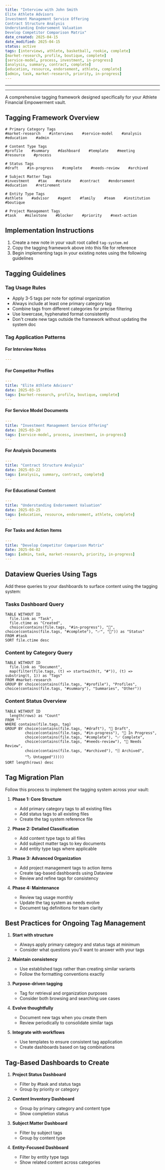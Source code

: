 ```yaml
---
title: "Interview with John Smith
Elite Athlete Advisors
Investment Management Service Offering
Contract Structure Analysis
Understanding Endorsement Valuation
Develop Competitor Comparison Matrix"
date_created: 2025-04-15
date_modified: 2025-04-15
status: active
tags: [interviews, athlete, basketball, rookie, complete]
[market-research, profile, boutique, complete]
[service-model, process, investment, in-progress]
[analysis, summary, contract, complete]
[education, resource, endorsement, athlete, complete]
[admin, task, market-research, priority, in-progress]
---
```


---

---


A comprehensive tagging framework designed specifically for your Athlete Financial Empowerment vault.

## Tagging Framework Overview

```
# Primary Category Tags
#market-research    #interviews    #service-model    #analysis    #education    #admin

# Content Type Tags
#profile    #summary    #dashboard    #template    #meeting    #resource    #process

# Status Tags
#draft    #in-progress    #complete    #needs-review    #archived

# Subject Matter Tags
#investment    #tax    #estate    #contract    #endorsement    #education    #retirement

# Entity Type Tags
#athlete    #advisor    #agent    #family    #team    #institution    #boutique

# Project Management Tags
#task    #milestone    #blocker    #priority    #next-action
```

## Implementation Instructions

1. Create a new note in your vault root called `tag-system.md`
2. Copy the tagging framework above into this file for reference
3. Begin implementing tags in your existing notes using the following guidelines

## Tagging Guidelines

### Tag Usage Rules
- Apply 3-5 tags per note for optimal organization
- Always include at least one primary category tag
- Combine tags from different categories for precise filtering
- Use lowercase, hyphenated format consistently
- Don't create new tags outside the framework without updating the system doc

### Tag Application Patterns

#### For Interview Notes
```yaml
---
```

#### For Competitor Profiles
```yaml
---
title: "Elite Athlete Advisors"
date: 2025-03-15
tags: [market-research, profile, boutique, complete]
---
```

#### For Service Model Documents
```yaml
---
title: "Investment Management Service Offering"
date: 2025-03-20
tags: [service-model, process, investment, in-progress]
---
```

#### For Analysis Documents
```yaml
---
title: "Contract Structure Analysis"
date: 2025-03-22
tags: [analysis, summary, contract, complete]
---
```

#### For Educational Content
```yaml
---
title: "Understanding Endorsement Valuation"
date: 2025-03-25
tags: [education, resource, endorsement, athlete, complete]
---
```

#### For Tasks and Action Items
```yaml
---
title: "Develop Competitor Comparison Matrix"
date: 2025-04-02
tags: [admin, task, market-research, priority, in-progress]
---
```

## Dataview Queries Using Tags

Add these queries to your dashboards to surface content using the tagging system:

### Tasks Dashboard Query
```dataview
TABLE WITHOUT ID
  file.link as "Task",
  file.ctime as "Created",
  choice(contains(file.tags, "#in-progress"), "🔄", choice(contains(file.tags, "#complete"), "✅", "📝")) as "Status"
FROM #task
SORT file.ctime desc
```

### Content by Category Query
```dataview
TABLE WITHOUT ID
  file.link as "Document",
  map(filter(file.tags, (t) => startswith(t, "#")), (t) => substring(t, 1)) as "Tags"
FROM #market-research
GROUP BY choice(contains(file.tags, "#profile"), "Profiles", choice(contains(file.tags, "#summary"), "Summaries", "Other"))
```

### Content Status Overview
```dataview
TABLE WITHOUT ID
  length(rows) as "Count"
FROM ""
WHERE contains(file.tags, tag)
GROUP BY choice(contains(file.tags, "#draft"), "📝 Draft", 
         choice(contains(file.tags, "#in-progress"), "🔄 In Progress", 
         choice(contains(file.tags, "#complete"), "✅ Complete", 
         choice(contains(file.tags, "#needs-review"), "👀 Needs Review", 
         choice(contains(file.tags, "#archived"), "🗄️ Archived", 
         "🏷️ Untagged")))))
SORT length(rows) desc
```

## Tag Migration Plan

Follow this process to implement the tagging system across your vault:

1. **Phase 1: Core Structure**
   - Add primary category tags to all existing files
   - Add status tags to all existing files
   - Create the tag system reference file

2. **Phase 2: Detailed Classification**
   - Add content type tags to all files
   - Add subject matter tags to key documents
   - Add entity type tags where applicable

3. **Phase 3: Advanced Organization**
   - Add project management tags to action items
   - Create tag-based dashboards using Dataview
   - Review and refine tags for consistency

4. **Phase 4: Maintenance**
   - Review tag usage monthly
   - Update the tag system as needs evolve
   - Document tag definitions for team clarity

## Best Practices for Ongoing Tag Management

1. **Start with structure**
   - Always apply primary category and status tags at minimum
   - Consider what questions you'll want to answer with your tags

2. **Maintain consistency**
   - Use established tags rather than creating similar variants
   - Follow the formatting conventions exactly

3. **Purpose-driven tagging**
   - Tag for retrieval and organization purposes
   - Consider both browsing and searching use cases

4. **Evolve thoughtfully**
   - Document new tags when you create them
   - Review periodically to consolidate similar tags

5. **Integrate with workflows**
   - Use templates to ensure consistent tag application
   - Create dashboards based on tag combinations

## Tag-Based Dashboards to Create

1. **Project Status Dashboard**
   - Filter by #task and status tags
   - Group by priority or category

2. **Content Inventory Dashboard**
   - Group by primary category and content type
   - Show completion status

3. **Subject Matter Dashboard**
   - Filter by subject tags
   - Group by content type

4. **Entity-Focused Dashboard**
   - Filter by entity type tags
   - Show related content across categories
